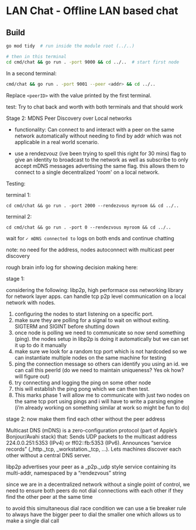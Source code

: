 # LAN Chat - Offline LAN based chat
## Build

```bash
go mod tidy  # run inside the module root (../..)

# then in this terminal
cd cmd/chat && go run . -port 9000 && cd ../..  # start first node
```

In a second terminal:

```bash
cmd/chat && go run . -port 9001 --peer <addr> && cd ../..
```

Replace `<peerID>` with the value printed by the first terminal. 



test: Try to chat back and worth with both terminals and that should work

Stage 2: MDNS Peer Discovery over Local networks

- functionality: Can connect to and interact with a peer on the same network automatically without needing to find by addr which was not applicable in a real world scenario.

- use a rendezvouz (ive been trying to spell this right for 30 mins) flag to give an identity to broadcast to the network as well as subscribe to only accept mDNS messages advertising the same flag. this allows them to connect to a single decentralized 'room' on a local network.

Testing:

terminal 1:
```
cd cmd/chat && go run . -port 2000 --rendezvous myroom && cd ../..
```

terminal 2: 
```
cd cmd/chat && go run . -port 0 --rendezvous myroom && cd ../..
```

wait for `✓ mDNS connected to` logs on both ends and continue chatting

note: no need for the address, nodes autoconnect with multicast peer discovery


rough brain info log for showing decision making here: 



stage 1:


considering the following: libp2p, high performace oss networking library for network layer apps. can handle tcp p2p level communication on a local network with nodes.
1. configuring the nodes to start listening on a specific port.
2. make sure they are polling for a signal to wait on without exiting. SIGTERM and SIGINT before shutting down
3. once node is polling we need to communicate so now send something (ping). the nodes setup in libp2p is doing it automatically but we can set it up to do it manually
4. make sure we look for a random tcp port which is not hardcoded so we can instantiate multiple nodes on the same machine for testing
5. ping the connection message so others can identify you using an id. we can call this peerId (do we need to maintain uniqueness? Yes ok how? will figure out)
6. try connecting and logging the ping on some other node
7. this will establish the ping pong which we can then test.
8. This marks phase 1 will allow me to communicate with just two nodes on the same tcp port using pings and i will have to write a parsing engine (i’m already working on something similar at work so might be fun to do)



stage 2: now make them find each other without the peer address

Multicast DNS (mDNS) is a zero-configuration protocol (part of Apple’s Bonjour/Avahi stack) that:
Sends UDP packets to the multicast address 224.0.0.251:5353 (IPv4) or ff02::fb:5353 (IPv6).
Announces “service records” (_http._tcp, _workstation._tcp, …).
Lets machines discover each other without a central DNS server.

libp2p advertises your peer as a _p2p._udp style service containing its multi-addr, namespaced by a “rendezvous” string

since we are in a decentralized network without a single point of control, we need to ensure both peers do not dial connections with each other if they find the other peer at the same time

to avoid this simultaneous dial race condition we can use a tie breaker rule to always have the bigger peer to dial the smaller one which allows us to make a single dial call

